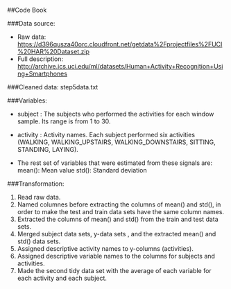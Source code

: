 ##Code Book

###Data source: 

  * Raw data: https://d396qusza40orc.cloudfront.net/getdata%2Fprojectfiles%2FUCI%20HAR%20Dataset.zip
  * Full description: http://archive.ics.uci.edu/ml/datasets/Human+Activity+Recognition+Using+Smartphones
  
###Cleaned data: 
    step5data.txt
  
###Variables:

  * subject : The subjects who performed the activities for each window sample. Its range is from 1 to 30. 
  * activity :  Activity names. Each subject performed six activities 
              (WALKING, WALKING_UPSTAIRS, WALKING_DOWNSTAIRS, SITTING, STANDING, LAYING).
  
  * The rest set of variables that were estimated from these signals are: 
    mean(): Mean value
    std(): Standard deviation

###Transformation:

  1. Read raw data.
  2. Named columnes before extracting the columns of mean() and std(), in order to make the test and train data sets have the same column names.
  3. Extracted the columns of mean() and std() from the train and test data sets.
  4. Merged subject data sets, y-data sets , and the extracted mean() and std() data sets.
  5. Assigned descriptive activity names to y-columns (activities).
  6. Assigned descriptive variable names to the columns for subjects and activities.
  7. Made the second tidy data set with the average of each variable for each activity and each subject.
